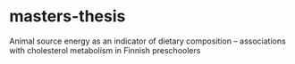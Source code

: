 # masters-thesis
Animal source energy as an indicator of dietary composition – associations with cholesterol metabolism in Finnish preschoolers
